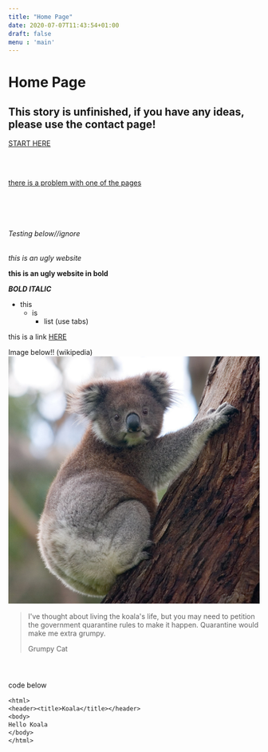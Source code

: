 ```yaml
---
title: "Home Page"
date: 2020-07-07T11:43:54+01:00
draft: false
menu : 'main'
---
```


# Home Page
## This story is unfinished, if you have any ideas, please use the contact page!

<a href="/start">START HERE</a></p>


<br><br>


<a href="/contact">there is a problem with one of the pages</a></p>

<br><br><br>

###### Testing below//ignore 

_this is an ugly website_ 

__this is an ugly website in bold__

_**BOLD ITALIC**_

- this
  - is 
    - list (use tabs)


this is a link [HERE](http://www.koalastothemax.com/)

Image below!! (wikipedia)
![IMAGE HERE](k.jpg)

> I've thought about living the koala's life, but you may need to petition the government quarantine rules to make it happen. Quarantine would make me extra grumpy.
> 
> Grumpy Cat

<html>
<header><title>Koala</title></header>
<body>
code below
</body>
</html>


```
<html>
<header><title>Koala</title></header>
<body>
Hello Koala
</body>
</html>
```




